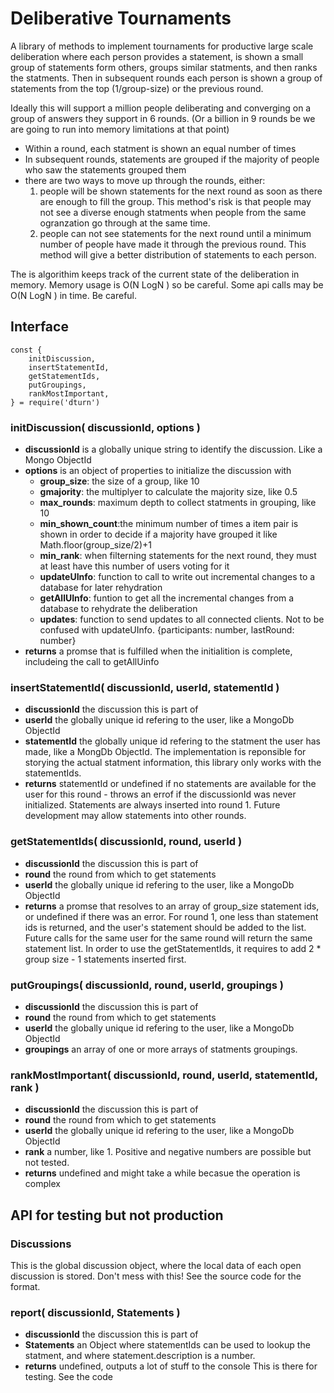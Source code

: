 # Deliberative Tournaments

A library of methods to implement tournaments for productive large scale deliberation where each person provides a statement, is shown a small group of statements form others, groups similar statments, and then ranks the statments. Then in subsequent rounds each person is shown a group of statements from the top (1/group-size) or the previous round.

Ideally this will support a million people deliberating and converging on a group of answers they support in 6 rounds. (Or a billion in 9 rounds be we are going to run into memory limitations at that point)

- Within a round, each statment is shown an equal number of times
- In subsequent rounds, statements are grouped if the majority of people who saw the statements grouped them
- there are two ways to move up through the rounds, either:
  1. people will be shown statements for the next round as soon as there are enough to fill the group. This method's risk is that people may not see a diverse enough statments when people from the same ogranzation go through at the same time.
  2. people can not see statements for the next round until a minimum number of people have made it through the previous round. This method will give a better distribution of statements to each person.

The is algorithim keeps track of the current state of the deliberation in memory. Memory usage is O(N LogN ) so be careful.
Some api calls may be O(N LogN ) in time. Be careful.

## Interface

```
const {
    initDiscussion,
    insertStatementId,
    getStatementIds,
    putGroupings,
    rankMostImportant,
} = require('dturn')
```

### initDiscussion( discussionId, options )

- **discussionId** is a globally unique string to identify the discussion. Like a Mongo ObjectId
- **options** is an object of properties to initialize the discussion with
  - **group_size**: the size of a group, like 10
  - **gmajority**: the multiplyer to calculate the majority size, like 0.5
  - **max_rounds**: maximum depth to collect statments in grouping, like 10
  - **min_shown_count**:the minimum number of times a item pair is shown in order to decide if a majority have grouped it like Math.floor(group_size/2)+1
  - **min_rank**: when filterning statements for the next round, they must at least have this number of users voting for it
  - **updateUInfo**: function to call to write out incremental changes to a database for later rehydration
  - **getAllUInfo**: funtion to get all the incremental changes from a database to rehydrate the deliberation
  - **updates**: function to send updates to all connected clients. Not to be confused with updateUInfo. {participants: number, lastRound: number}
- **returns** a promse that is fulfilled when the initialition is complete, includeing the call to getAllUinfo

### insertStatementId( discussionId, userId, statementId )

- **discussionId** the discussion this is part of
- **userId** the globally unique id refering to the user, like a MongoDb ObjectId
- **statementId** the globally unique id refering to the statment the user has made, like a MongDb ObjectId. The implementation is reponsible for storying the actual statment information, this library only works with the statementIds.
- **returns** statementId or undefined if no statements are available for the user for this round - throws an errof if the discussionId was never initialized.
  Statements are always inserted into round 1. Future development may allow statements into other rounds.

### getStatementIds( discussionId, round, userId )

- **discussionId** the discussion this is part of
- **round** the round from which to get statements
- **userId** the globally unique id refering to the user, like a MongoDb ObjectId
- **returns** a promse that resolves to an array of group_size statement ids, or undefined if there was an error. For round 1, one less than statement ids is returned, and the user's statement should be added to the list. Future calls for the same user for the same round will return the same statement list.
  In order to use the getStatementIds, it requires to add 2 \* group size - 1 statements inserted first.

### putGroupings( discussionId, round, userId, groupings )

- **discussionId** the discussion this is part of
- **round** the round from which to get statements
- **userId** the globally unique id refering to the user, like a MongoDb ObjectId
- **groupings** an array of one or more arrays of statments groupings.

### rankMostImportant( discussionId, round, userId, statementId, rank )

- **discussionId** the discussion this is part of
- **round** the round from which to get statements
- **userId** the globally unique id refering to the user, like a MongoDb ObjectId
- **rank** a number, like 1. Positive and negative numbers are possible but not tested.
- **returns** undefined and might take a while becasue the operation is complex

## API for testing but not production

### Discussions

This is the global discussion object, where the local data of each open discussion is stored. Don't mess with this! See the source code for the format.

### report( discussionId, Statements )

- **discussionId** the discussion this is part of
- **Statements** an Object where statementIds can be used to lookup the statment, and where statement.description is a number.
- **returns** undefined, outputs a lot of stuff to the console
  This is there for testing. See the code
